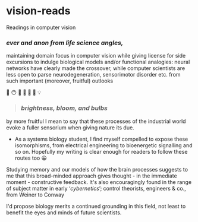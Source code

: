 # vision-reads

Readings in computer vision

### _ever and anon from life science angles,_ 

maintaining domain focus in computer vision while giving license for side excursions to indulge biological models and/or functional analogies: neural networks have clearly made the crossover, while computer scientists are less open to parse neurodegeneration, sensorimotor disorder etc. from such important (moreover, fruitful) outlooks 

:seedling: :no_mouth: :eyes: :ear_of_rice: :high_brightness: :flashlight: :bulb:

> ### _brightness, bloom, and bulbs_

by more fruitful I mean to say that these processes of the industrial world evoke a fuller sensorium when giving nature its due.

- As a systems biology student, I find myself compelled to expose these isomorphisms, from electrical engineering to bioenergetic signalling and so on. Hopefully my writing is clear enough for readers to follow these routes too :grinning:

Studying memory and our models of how the brain processes suggests to me that this broad-minded approach gives thought - in the immediate moment - constructive feedback. It's also encouragingly found in the range of subject matter in early ‘_cybernetics_’; control theorists, engineers & co., from Weiner to Conway

I'd propose biology merits a continued grounding in this field, not least to benefit the eyes and minds of future scientists.
